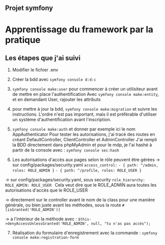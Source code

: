 ## Projet symfony

# Apprentissage du framework par la pratique
 ## Les étapes que j'ai suivi
1. Modifier le fichier .env

2. Créer la bdd avec `symfony console d:d:c`

3. `symfony console make:user` pour commencer à créer un utilisiteur avant de mettre en place l'authentification
Avec `symfony console make:entity`, et en demandant User, rajouter les attributs

4. pour mettre à jour la bdd, `symfony console make:migration` et suivre les instructions.
L'ordre n'est pas important, mais il est préférable d'utiliser un système d'authentification avant l'inscription.

5. `symfony console make:auth` et donner par exemple ici le nom AppAuthenticator
Pour tester les autorisations, j'ai tracé des routes en créant DefaultController, ClientController et AdminController
J'ai rempli la BDD directement dans phpMyAdmin et pour le mdp, je l'ai hashé à partir de la console avec :
`symfony console sec:hash`

6. Les autorisations d'accès aux pages selon le rôle peuvent être gérées 
-> sur config/packages/security.yaml
    `access_control:`
        `- { path: ^/admin, roles: ROLE_ADMIN }`
        `- { path: ^/profile, roles: ROLE_USER }`

-> sur config/packages/security.yaml, sous security
    `role_hierarchy:`
        `ROLE_ADMIN: ROLE_USER `
Cela veut dire que le ROLE_ADMIN aura toutes les autorisations d'accès que le ROLE_USER

-> directement sur le controller avant le nom de la class pour une manière générale,
ou bien juste avant les méthodes, sous la route
`#[isGranted('ROLE_ADMIN')]`

-> a l'intérieur de la méthode avec :
`$this->denyAccessUnlessGranted('ROLE_ADMIN', null, "tu n'as pas accès");`

7. Réalisation du formulaire d'enregistrement avec la commande :
`symfony console make:registration-form`
